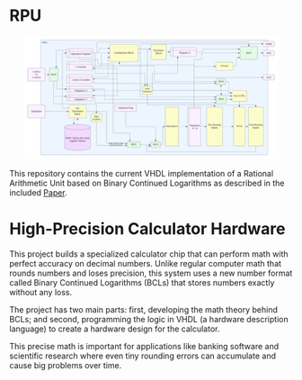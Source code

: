 # RPU

<p align="center">
    <img src="RLU_Block_Diagram.png" width="90%" height="50%">
</p>

This repository contains the current VHDL implementation of a Rational Arithmetic Unit based on Binary Continued Logarithms as described in the included [Paper](Hardware_Development_of_a_Rational_Number_Arithmetic_Computation_Unit_Using_Binary_Continued_Logarithms.pdf).


# High-Precision Calculator Hardware

This project builds a specialized calculator chip that can perform math with perfect accuracy on decimal numbers. Unlike regular computer math that rounds numbers and loses precision, this system uses a new number format called Binary Continued Logarithms (BCLs) that stores numbers exactly without any loss.

The project has two main parts: first, developing the math theory behind BCLs; and second, programming the logic in VHDL (a hardware description language) to create a hardware design for the calculator.

This precise math is important for applications like banking software and scientific research where even tiny rounding errors can accumulate and cause big problems over time.
